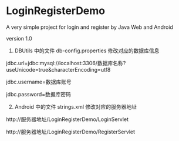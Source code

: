 # LoginRegisterDemo
A very simple project for login and register by Java Web and Android

version 1.0
1. DBUtils 中的文件 db-config.properties 修改对应的数据库信息

jdbc.url=jdbc:mysql://localhost:3306/数据库名称?useUnicode=true&characterEncoding=utf8

jdbc.username=数据库账号

jdbc.password=数据库密码

2. Android 中的文件 strings.xml 修改对应的服务器地址

<string name="s_url_login">http://服务器地址/LoginRegisterDemo/LoginServlet</string>

<string name="s_url_register">http://服务器地址/LoginRegisterDemo/RegisterServlet</string>
